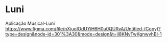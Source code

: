 # Luni
Aplicação Musical-Luni
https://www.figma.com/file/nXjuoIOdUYiH6H0u0QURvA/Untitled-(Copy)?type=design&node-id=301%3A30&mode=design&t=jl8KNvTwKgnwvhBI-1
